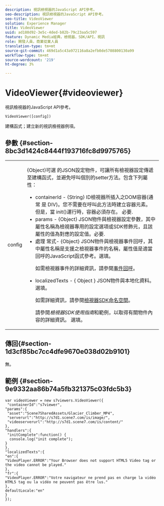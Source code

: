 ```yaml
---
description: 視訊檢視器的JavaScript API參考。
seo-description: 視訊檢視器的JavaScript API參考。
seo-title: VideoViewer
solution: Experience Manager
title: VideoViewer
uuid: ad180d92-3e5c-4ded-b82b-79c23aa5c597
feature: Dynamic Media經典，檢視器，SDK/API，視訊
role: 開發人員，商業從業人員
translation-type: tm+mt
source-git-commit: 469d1a5c43a972116a8a2efb0de5708800130a99
workflow-type: tm+mt
source-wordcount: '219'
ht-degree: 3%

---
```



# VideoViewer{#videoviewer}

視訊檢視器的JavaScript API參考。

`VideoViewer([config])`

建構函式；建立新的視訊檢視器例項。

## 參數 {#section-8bc3d1424c8444f193716fc8d9975765}

<table id="table_896DFF34A68A403DB93A6D597461A573"> 
 <tbody> 
  <tr> 
   <td colname="col1"> <p> <span class="codeph"> <span class="varname"> config  </span> </span> </p> </td> 
   <td colname="col2"> <p> <span class="codeph"> {Object}可選 </span> 的JSON設定物件，可讓所有檢視器設定傳遞至建構函式，並避免呼叫個別的setter方法。包含下列屬性： </p> <p> 
     <ul id="ul_266C711E8E75471E90C15F39A96A142F"> 
      <li id="li_71857BBD652243A094E936C2C8EA9702"> <span class="codeph"> containerId  </span> -  <span class="codeph"> {String}  </span> ID檢視器所插入之DOM容器(通常 <span class="codeph"> 是 </span>DIV)。您不需要在呼叫此方法時建立容器元素。 但是，當<span class="codeph"> init()</span>運行時，容器必須存在。 必要. </li> 
      <li id="li_3D28979F04274AC9B507B33D4275FC3A"> <span class="codeph"> params  </span> -  <span class="codeph"> {Object}  </span> JSON物件與檢視器設定參數，其中屬性名稱為檢視器專用的設定選項或SDK修飾元，且該屬性的值為對應的設定值。必要. </li> 
      <li id="li_A40AC2167575415FB3383D070E27B9AB"> <span class="codeph"> 處理 </span> 常式-  <span class="codeph"> {Object}  </span> JSON物件與檢視器事件回呼，其中屬性名稱是支援之檢視器事件的名稱，屬性值是適當回呼的JavaScript函式參考。選填。 <p>如需檢視器事件的詳細資訊，請參閱<a href="../../../c-html5-s7-aem-asset-viewers/c-html5-video-reference/c-html5-video-viewer-20-event-callbacks.md#concept-ebe5a4c1853d4912a919d86df35c1f6d" format="dita" scope="local">事件回呼</a>。 </p> </li> 
      <li id="li_D344288C9B584E569F7BF92D960F9DF8"> <p> <span class="codeph"> localizedTexts  </span> - {  <span class="codeph"> Object </span>} JSON物件與本地化資料。選填。 </p> <p>如需詳細資訊，請參閱<a href="../../../c-html5-s7-aem-asset-viewers/c-html5-video-reference/r-html5-video-viewer-20-namespace.md#concept-679bfabb3e3e4c12a285c4e9c4144153" format="dita" scope="local">檢視器SDK命名空間</a>。 </p> <p>請參閱<i>檢視器SDK使用指南</i>和範例，以取得有關物件內容的詳細資訊。 選填。 </p> </li> 
     </ul> </p> </td> 
  </tr> 
 </tbody> 
</table>

## 傳回{#section-1d3cf85bc7cc4dfe9670e038d02b9101}

無。

## 範例 {#section-9e9332aa86b74a5fb321375c03fdc5b3}

```
var videoViewer = new s7viewers.VideoViewer({ 
 "containerId":"s7viewer", 
"params":{ 
 "asset":"Scene7SharedAssets/Glacier_Climber_MP4", 
 "serverurl":"http://s7d1.scene7.com/is/image/", 
 "videoserverurl":"http://s7d1.scene7.com/is/content/" 
}, 
"handlers":{ 
 "initComplete":function() { 
  console.log("init complete"); 
} 
}, 
"localizedTexts":{ 
"en":{ 
"VideoPlayer.ERROR":"Your Browser does not support HTML5 Video tag or the video cannot be played." 
}, 
"fr":{ 
"VideoPlayer.ERROR":"Votre navigateur ne prend pas en charge la vidéo HTML5 tag ou la vidéo ne peuvent pas être lus." 
}, 
defaultLocale:"en" 
} 
});
```

